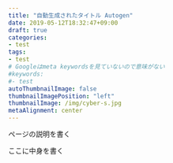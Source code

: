 ```yaml
---
title: "自動生成されたタイトル Autogen"
date: 2019-05-12T18:32:47+09:00
draft: true
categories:
- test
tags:
- test
# Googleはmeta keywordsを見ていないので意味がない
#keywords:
#- test
autoThumbnailImage: false
thumbnailImagePosition: "left"
thumbnailImage: /img/cyber-s.jpg
metaAlignment: center
---
```

ページの説明を書く
<!--more-->

ここに中身を書く

